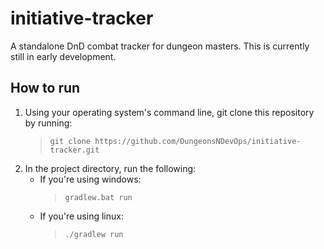 # initiative-tracker 
A standalone DnD combat tracker for dungeon masters. This is currently still in early development. 
## How to run
1. Using your operating system's command line, git clone this repository by running: 
    >`git clone https://github.com/DungeonsNDevOps/initiative-tracker.git`
2. In the project directory, run the following: 
    - If you're using windows:
        >`gradlew.bat run`
    - If you're using linux:
        >`./gradlew run`